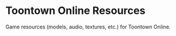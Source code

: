Toontown Online Resources
========================

Game resources (models, audio, textures, etc.) for Toontown Online.
